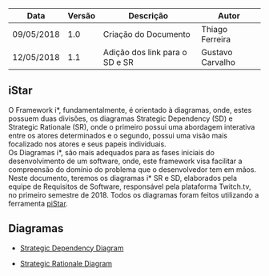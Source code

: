 |Data|Versão|Descrição|Autor|
|----|------|---------|-----|
|09/05/2018|1.0|Criação do Documento|Thiago Ferreira|
|12/05/2018|1.1|Adição dos link para o SD e SR|Gustavo Carvalho|
## iStar
O Framework i*, fundamentalmente, é orientado à diagramas, onde, estes possuem duas divisões, os diagramas Strategic Dependency (SD) e Strategic Rationale (SR), onde o primeiro possui uma abordagem interativa entre os atores determinados e o segundo, possui uma visão mais focalizado nos atores e seus papeis individuais.<br>
Os Diagramas i*, são mais adequados para as fases iniciais do desenvolvimento de um software, onde, este framework visa facilitar a compreensão do domínio do problema que o desenvolvedor tem em mãos. <br> Neste documento, teremos os diagramas i* SR e SD, elaborados pela equipe de Requisitos de Software, responsável pela plataforma Twitch.tv, no primeiro semestre de 2018. Todos os diagramas foram feitos utilizando a ferramenta [piStar](http://www.cin.ufpe.br/~jhcp/pistar/).

## Diagramas

* [Strategic Dependency Diagram](Strategic-Dependency)

* [Strategic Rationale Diagram](Strategic-Rationale)

